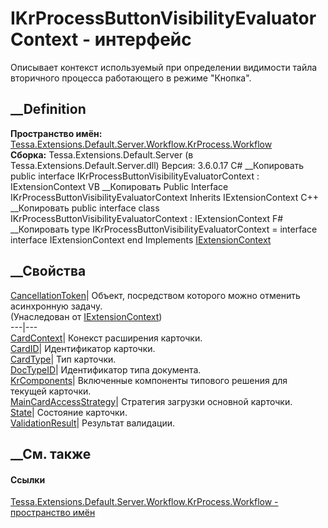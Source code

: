 # IKrProcessButtonVisibilityEvaluatorContext - интерфейс
Описывает контекст используемый при определении видимости тайла вторичного
процесса работающего в режиме "Кнопка".
## __Definition
 **Пространство имён:**
[Tessa.Extensions.Default.Server.Workflow.KrProcess.Workflow](N_Tessa_Extensions_Default_Server_Workflow_KrProcess_Workflow.htm)  
 **Сборка:** Tessa.Extensions.Default.Server (в
Tessa.Extensions.Default.Server.dll) Версия: 3.6.0.17
C# __Копировать
     public interface IKrProcessButtonVisibilityEvaluatorContext : IExtensionContext
VB __Копировать
     Public Interface IKrProcessButtonVisibilityEvaluatorContext
    	Inherits IExtensionContext
C++ __Копировать
     public interface class IKrProcessButtonVisibilityEvaluatorContext : IExtensionContext
F# __Копировать
     type IKrProcessButtonVisibilityEvaluatorContext = 
        interface
            interface IExtensionContext
        end
Implements
    [IExtensionContext](T_Tessa_Extensions_IExtensionContext.htm)
##  __Свойства
[CancellationToken](P_Tessa_Extensions_IExtensionContext_CancellationToken.htm)|
Объект, посредством которого можно отменить асинхронную задачу.  
(Унаследован от [IExtensionContext](T_Tessa_Extensions_IExtensionContext.htm))  
---|---  
[CardContext](P_Tessa_Extensions_Default_Server_Workflow_KrProcess_Workflow_IKrProcessButtonVisibilityEvaluatorContext_CardContext.htm)|
Конекст расширения карточки.  
[CardID](P_Tessa_Extensions_Default_Server_Workflow_KrProcess_Workflow_IKrProcessButtonVisibilityEvaluatorContext_CardID.htm)|
Идентификатор карточки.  
[CardType](P_Tessa_Extensions_Default_Server_Workflow_KrProcess_Workflow_IKrProcessButtonVisibilityEvaluatorContext_CardType.htm)|
Тип карточки.  
[DocTypeID](P_Tessa_Extensions_Default_Server_Workflow_KrProcess_Workflow_IKrProcessButtonVisibilityEvaluatorContext_DocTypeID.htm)|
Идентификатор типа документа.  
[KrComponents](P_Tessa_Extensions_Default_Server_Workflow_KrProcess_Workflow_IKrProcessButtonVisibilityEvaluatorContext_KrComponents.htm)|
Включенные компоненты типового решения для текущей карточки.  
[MainCardAccessStrategy](P_Tessa_Extensions_Default_Server_Workflow_KrProcess_Workflow_IKrProcessButtonVisibilityEvaluatorContext_MainCardAccessStrategy.htm)|
Стратегия загрузки основной карточки.  
[State](P_Tessa_Extensions_Default_Server_Workflow_KrProcess_Workflow_IKrProcessButtonVisibilityEvaluatorContext_State.htm)|
Состояние карточки.  
[ValidationResult](P_Tessa_Extensions_Default_Server_Workflow_KrProcess_Workflow_IKrProcessButtonVisibilityEvaluatorContext_ValidationResult.htm)|
Результат валидации.  
## __См. также
#### Ссылки
[Tessa.Extensions.Default.Server.Workflow.KrProcess.Workflow - пространство
имён](N_Tessa_Extensions_Default_Server_Workflow_KrProcess_Workflow.htm)

